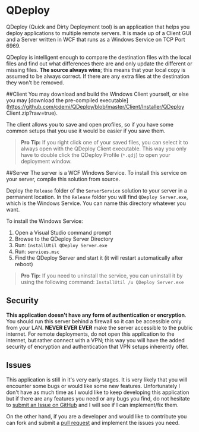 # QDeploy

QDeploy (Quick and Dirty Deployment tool) is an application that helps you deploy applications to multiple remote servers. It is made up of a Client GUI and a Server written in WCF that runs as a Windows Service on TCP Port 6969.

QDeploy is intelligent enough to compare the destination files with the local files and find out what differences there are and only update the different or missing files. **The source always wins**; this means that your local copy is assumed to be always correct. If there are any extra files at the destination they won't be removed.

##Client
You may download and build the Windows Client yourself, or else you may [download the pre-compiled executable](https://github.com/cdemi/QDeploy/blob/master/Client/Installer/QDeploy Client.zip?raw=true). 

The client allows you to save and open profiles, so if you have some common setups that you use it would be easier if you save them.

> **Pro Tip:** If you right click one of your saved files, you can select it to always open with the QDeploy Client executable. This way you only have to double click the QDeploy Profile (`*.qdj`) to open your deployment window.

##Server
The server is a WCF Windows Service. To install this service on your server, compile this solution from source. 

Deploy the `Release` folder of the `ServerService` solution to your server in a permanent location. In the `Release` folder you will find `QDeploy Server.exe`, which is the Windows Service. You can name this directory whatever you want.

To install the Windows Service:

1. Open a Visual Studio command prompt
2. Browse to the QDeploy Server Directory
3. Run: `InstallUtil QDeploy Server.exe`
4. Run: `services.msc`
5. Find the QDeploy Server and start it (it will restart automatically after reboot)

> **Pro Tip:** If you need to uninstall the service, you can uninstall it by using the following command: `InstallUtil /u QDeploy Server.exe`

## Security
**This application doesn't have any form of authentication or encryption**. You should run this server behind a firewall so it can be accessible only from your LAN. **NEVER EVER EVER** make the server accessible to the public internet. For remote deployments, do not open this application to the internet, but rather connect with a VPN; this way you will have the added security of encryption and authentication that VPN setups inherently offer.

## Issues
This application is still in it's very early stages. It is very likely that you will encounter some bugs or would like some new features. Unfortunately I don't have as much time as I would like to keep developing this application but if there are any features you need or any bugs you find, do not hesitate to [submit an Issue on GitHub](issues) and I will see if I can implement/fix them. 

On the other hand, if you are a developer and would like to contribute you can fork and submit a [pull request](pulls) and implement the issues you need.